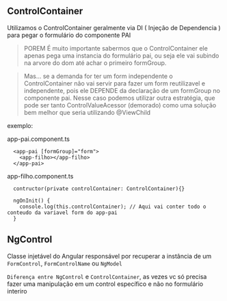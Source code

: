 ## ControlContainer

Utilizamos o ControlContainer geralmente via DI ( Injeção de Dependencia ) para pegar o formulário do componente PAI

> POREM É muito importante sabermos que o ControlContainer ele apenas pega uma instancia do formulário pai, ou seja ele vai subindo na arvore do dom até achar o primeiro formGroup.

> Mas... se a demanda for ter um form independente o ControlContainer não vai servir para fazer um form
> reutilizavel e independente, pois ele DEPENDE da declaração de um formGroup no componente pai.
> Nesse caso podemos utilizar outra estratégia, que pode ser tanto ControlValueAcessor (demorado)
> como uma solução bem melhor que seria utilizando @ViewChild

exemplo:

app-pai.component.ts

```
  <app-pai [formGroup]="form">
    <app-filho></app-filho>
  </app-pai>
```

app-filho.component.ts

```
  contructor(private controlContainer: ControlContainer){}

  ngOnInit() {
    console.log(this.controlContainer); // Aqui vai conter todo o conteudo da variavel form do app-pai
  }
```

## NgControl

Classe injetável do Angular responsável por recuperar a instância de um `FormControl`, `FormControlName` ou `NgModel`

`Diferença entre NgControl` e `ControlContainer`, as vezes vc só precisa fazer uma manipulação em um control específico e não no formulário interiro

